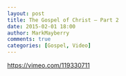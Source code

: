 ```yaml
---
layout: post
title: The Gospel of Christ – Part 2
date: 2015-02-01 18:00
author: MarkMayberry
comments: true
categories: [Gospel, Video]
---
```

https://vimeo.com/119330711
